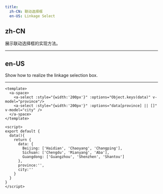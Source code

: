 ```yaml
title:
  zh-CN: 联动选择框
  en-US: Linkage Select
```

## zh-CN

展示联动选择框的实现方法。

---

## en-US

Show how to realize the linkage selection box.

---

```vue
<template>
  <a-space>
    <a-select :style="{width:'200px'}" :options="Object.keys(data)" v-model="province"/>
    <a-select :style="{width:'200px'}" :options="data[province] || []" v-model="city" />
  </a-space>
</template>

<script>
export default {
  data(){
    return {
      data: {
        Beijing: ['Haidian', 'Chaoyang', 'Changping'],
        Sichuan: ['Chengdu', 'Mianyang', 'Aba'],
        Guangdong: ['Guangzhou', 'Shenzhen', 'Shantou']
      },
      province:'',
      city:''
    }
  }
}
</script>
```
